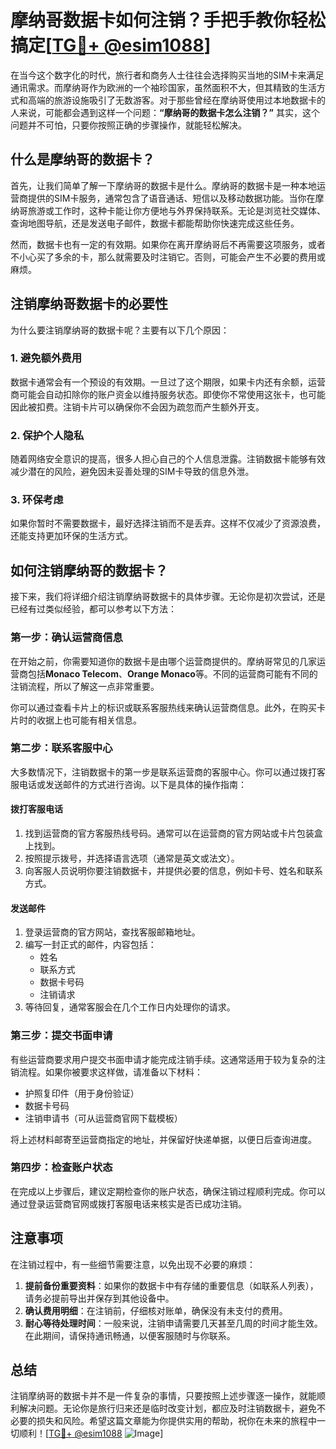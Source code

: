 # 摩纳哥数据卡如何注销？手把手教你轻松搞定[[TG💪+ @esim1088](https://t.me/s/esim1088)]

在当今这个数字化的时代，旅行者和商务人士往往会选择购买当地的SIM卡来满足通讯需求。而摩纳哥作为欧洲的一个袖珍国家，虽然面积不大，但其精致的生活方式和高端的旅游设施吸引了无数游客。对于那些曾经在摩纳哥使用过本地数据卡的人来说，可能都会遇到这样一个问题：**“摩纳哥的数据卡怎么注销？”** 其实，这个问题并不可怕，只要你按照正确的步骤操作，就能轻松解决。

## 什么是摩纳哥的数据卡？

首先，让我们简单了解一下摩纳哥的数据卡是什么。摩纳哥的数据卡是一种本地运营商提供的SIM卡服务，通常包含了语音通话、短信以及移动数据功能。当你在摩纳哥旅游或工作时，这种卡能让你方便地与外界保持联系。无论是浏览社交媒体、查询地图导航，还是发送电子邮件，数据卡都能帮助你快速完成这些任务。

然而，数据卡也有一定的有效期。如果你在离开摩纳哥后不再需要这项服务，或者不小心买了多余的卡，那么就需要及时注销它。否则，可能会产生不必要的费用或麻烦。

## 注销摩纳哥数据卡的必要性

为什么要注销摩纳哥的数据卡呢？主要有以下几个原因：

### 1. **避免额外费用**
   数据卡通常会有一个预设的有效期。一旦过了这个期限，如果卡内还有余额，运营商可能会自动扣除你的账户资金以维持服务状态。即使你不常使用这张卡，也可能因此被扣费。注销卡片可以确保你不会因为疏忽而产生额外开支。

### 2. **保护个人隐私**
   随着网络安全意识的提高，很多人担心自己的个人信息泄露。注销数据卡能够有效减少潜在的风险，避免因未妥善处理的SIM卡导致的信息外泄。

### 3. **环保考虑**
   如果你暂时不需要数据卡，最好选择注销而不是丢弃。这样不仅减少了资源浪费，还能支持更加环保的生活方式。

## 如何注销摩纳哥的数据卡？

接下来，我们将详细介绍注销摩纳哥数据卡的具体步骤。无论你是初次尝试，还是已经有过类似经验，都可以参考以下方法：

### 第一步：确认运营商信息
在开始之前，你需要知道你的数据卡是由哪个运营商提供的。摩纳哥常见的几家运营商包括**Monaco Telecom**、**Orange Monaco**等。不同的运营商可能有不同的注销流程，所以了解这一点非常重要。

你可以通过查看卡片上的标识或联系客服热线来确认运营商信息。此外，在购买卡片时的收据上也可能有相关信息。

### 第二步：联系客服中心
大多数情况下，注销数据卡的第一步是联系运营商的客服中心。你可以通过拨打客服电话或发送邮件的方式进行咨询。以下是具体的操作指南：

#### 拨打客服电话
1. 找到运营商的官方客服热线号码。通常可以在运营商的官方网站或卡片包装盒上找到。
2. 按照提示拨号，并选择语言选项（通常是英文或法文）。
3. 向客服人员说明你要注销数据卡，并提供必要的信息，例如卡号、姓名和联系方式。

#### 发送邮件
1. 登录运营商的官方网站，查找客服邮箱地址。
2. 编写一封正式的邮件，内容包括：
   - 姓名
   - 联系方式
   - 数据卡号码
   - 注销请求
3. 等待回复，通常客服会在几个工作日内处理你的请求。

### 第三步：提交书面申请
有些运营商要求用户提交书面申请才能完成注销手续。这通常适用于较为复杂的注销流程。如果你被要求这样做，请准备以下材料：

- 护照复印件（用于身份验证）
- 数据卡号码
- 注销申请书（可从运营商官网下载模板）

将上述材料邮寄至运营商指定的地址，并保留好快递单据，以便日后查询进度。

### 第四步：检查账户状态
在完成以上步骤后，建议定期检查你的账户状态，确保注销过程顺利完成。你可以通过登录运营商官网或拨打客服电话来核实是否已成功注销。

## 注意事项

在注销过程中，有一些细节需要注意，以免出现不必要的麻烦：

1. **提前备份重要资料**：如果你的数据卡中有存储的重要信息（如联系人列表），请务必提前导出并保存到其他设备中。
2. **确认费用明细**：在注销前，仔细核对账单，确保没有未支付的费用。
3. **耐心等待处理时间**：一般来说，注销申请需要几天甚至几周的时间才能生效。在此期间，请保持通讯畅通，以便客服随时与你联系。

## 总结

注销摩纳哥的数据卡并不是一件复杂的事情，只要按照上述步骤逐一操作，就能顺利解决问题。无论你是旅行归来还是临时改变计划，都应及时注销数据卡，避免不必要的损失和风险。希望这篇文章能为你提供实用的帮助，祝你在未来的旅程中一切顺利！[[TG💪+ @esim1088](https://t.me/s/esim1088) ![Image](https://i.postimg.cc/4NQfJmqS/Snipaste-2025-05-13-00-14-12.png)]